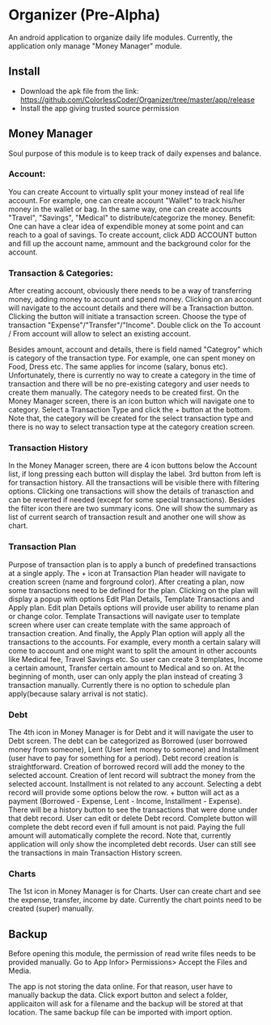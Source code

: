# Organizer (Pre-Alpha)

An android application to organize daily life modules. Currently, the application only manage "Money Manager" module.

## Install

- Download the apk file from the link: https://github.com/ColorlessCoder/Organizer/tree/master/app/release
- Install the app giving trusted source permission

## Money Manager

Soul purpose of this module is to keep track of daily expenses and balance.
### Account:
You can create Account to virtually split your money instead of real life account.
For example, one can create account "Wallet" to track his/her money in the wallet or bag. In the same way, one can create accounts "Travel", "Savings", "Medical" to distribute/categorize the money.
Benefit: One can have a clear idea of expendible money at some point and can reach to a goal of savings.
To create account, click ADD ACCOUNT button and fill up the account name, ammount and the background color for the account.

### Transaction & Categories:
After creating account, obviously there needs to be a way of transferring money, adding money to account and spend money. Clicking on an account will navigate to the account details and there will be a Transaction button. Clicking the button will initiate a transaction screen. Choose the type of transaction "Expense"/"Transfer"/"Income". Double click on the To account / From account will allow to select an existing account.

Besides amount, account and details, there is field named "Categroy" which is category of the transaction type. For example, one can spent money on Food, Dress etc. The same applies for income (salary, bonus etc). Unfortunately, there is currently no way to create a category in the time of transaction and there will be no pre-existing category and user needs to create them manually. The category needs to be created first. On the Money Manager screen, there is an icon button which will navigate one to category. Select a Transaction Type and click the + button at the bottom. Note that, the category will be created for the select transaction type and there is no way to select transaction type at the category creation screen.

### Transaction History
In the Money Manager screen, there are 4 icon buttons below the Account list, if long pressing each button will display the label. 3rd button from left is for transaction history. All the transactions will be visible there with filtering options. Clicking one transactions will show the details of tranasction and can be reverted if needed (except for some special transactions). Besides the filter icon there are two summary icons. One will show the summary as list of current search of transaction result and another one will show as chart.

### Transaction Plan
Purpose of transaction plan is to apply a bunch of predefined transactions at a single apply. The + icon at Transaction Plan header will navigate to creation screen (name and forground color). After creating a plan, now some transactions need to be defined for the plan. Clicking on the plan will display a popup with options Edit Plan Details, Template Transactions and Apply plan. Edit plan Details options will provide user ability to rename plan or change color. Template Transactions will navigate user to template screen where user can create template with the same approach of transaction creation.
And finally, the Apply Plan option will apply all the transactions to the accounts.
For example, every month a certain salary will come to account and one might want to split the amount in other accounts like Medical fee, Travel Savings etc. So user can create 3 templates, Income a certain amount, Transfer certain amount to Medical and so on. At the beginning of month, user can only apply the plan instead of creating 3 transaction manually. Currently there is no option to schedule plan apply(because salary arrival is not static).

### Debt
The 4th icon in Money Manager is for Debt and it will navigate the user to Debt screen. The debt can be categorized as Borrowed (user borrowed money from someone), Lent (User lent money to someone) and Installment (user have to pay for something for a period). Debt record creation is straightforward. Creation of borrowed record will add the money to the selected account. Creation of lent record will subtract the money from the selected account. Installment is not related to any account.
Selecting a debt record will provide some options below the row. + button will act as a payment (Borrowed - Expense, Lent - Income, Installment - Expense). There will be a history button to see the transactions that were done under that debt record. User can edit or delete Debt record. Complete button will complete the debt record even if full amount is not paid. Paying the full amount will automatically complete the record. Note that, currently application will only show the incompleted debt records. User can still see the transactions in main Transaction History screen.

### Charts
The 1st icon in Money Manager is for Charts. User can create chart and see the expense, transfer, income by date. Currently the chart points need to be created (super) manually.

## Backup
Before opening this module, the permission of read write files needs to be provided manually. Go to App Infor> Permissions> Accept the Files and Media.

The app is not storing the data online. For that reason, user have to manually backup the data. Click export button and select a folder, applicaiton will ask for a filename and the backup will be stored at that location. The same backup file can be imported with import option.
